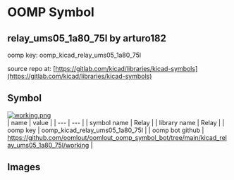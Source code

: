 # OOMP Symbol  
## relay_ums05_1a80_75l  by arturo182  
  
oomp key: oomp_kicad_relay_ums05_1a80_75l  
  
source repo at: [https://gitlab.com/kicad/libraries/kicad-symbols](https://gitlab.com/kicad/libraries/kicad-symbols)  
## Symbol  
  
[![working.png](working_600.png)](working.png)  
| name | value | 
| --- | --- | 
| symbol name | Relay | 
| library name | Relay | 
| oomp key | oomp_kicad_relay_ums05_1a80_75l | 
| oomp bot github | https://github.com/oomlout/oomlout_oomp_symbol_bot/tree/main/kicad_relay_ums05_1a80_75l/working | 
## Images  
